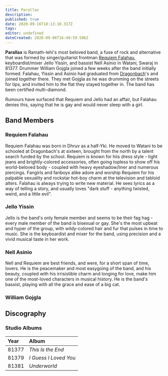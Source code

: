 ```yaml
---
title: Parallax
description: 
published: true
date: 2020-09-16T18:13:10.317Z
tags: 
editor: undefined
dateCreated: 2020-09-06T16:49:59.506Z
---
```


**Parallax** is Ramath-lehi's most beloved band, a fuse of rock and alternative that was formed by singer/guitarist frontman [Requiem Falahau](/characters/requiem-falahau), keyboardist/mixer Jello Yissin, and bassist Nell Asinio in Watani, Swaraj in 81377. Drummer William Gojgla joined a few weeks after the band initially formed. Falahau, Yissin and Asinio had graduated from [Dragonbach](/schools/dragonbachs-musical-academy)'s and joined together there. They met Gojgla as he was drumming on the streets for tips, and invited him to the flat they stayed together in. The band has been certified multi-diamond.

Rumours have surfaced that Requiem and Jello had an affair, but Falahau denies this, saying that he is gay and would never sleep with a girl.

## Band Members

### Requiem Falahau

Requiem Falahau was born in Dhruv as a half-Yki. He moved to Watani to be schooled at Dragonbach's at sixteen, brought from the north by a talent search funded by the school. Requiem is known for hiis dress style - tight jeans and brightly-colored accessories, often going topless to show off his world-beloved body - coupled with heavy eyeshadow/liner and numerous piercings. Fangirls and fanboys alike adore and worship Requiem for his palpable sexuality and rockstar hot-boy charm at the television and tabloid alters. Falahau is always trying to write new material. He sees lyrics as a way of telling a story, and usually loves "dark stuff - anything twisted, weird, and a little evil".

### Jello Yissin

Jello is the band's only female member and seems to be their fag hag - every male member of the band is bisexual or gay. She's the most upbeat and hyper of the group, with wildy-colored hair and fur that pulses in time to music. She is the keyboardist and mixer for the band, using precision and a vivid musical taste in her work. 

### Nell Asinio

Nell and Requiem are best friends, and were, for a short span of time, lovers. He is the peacemaker and most easygoing of the band, and his beauty, coupled with his irrisistible charm and longing for love, make him one of the most-loved characters in musical history. He is the band's bassist, playing with all the grace and ease of a big cat. 

### William Gojgla

## Discography

### Studio Albums

| Year    | Album          |
| :------ | :------------- |
| 81377   | *This Is the End* |
| 81379   | *I Guess I Loved You*|
| 81381   | *Underworld* |
